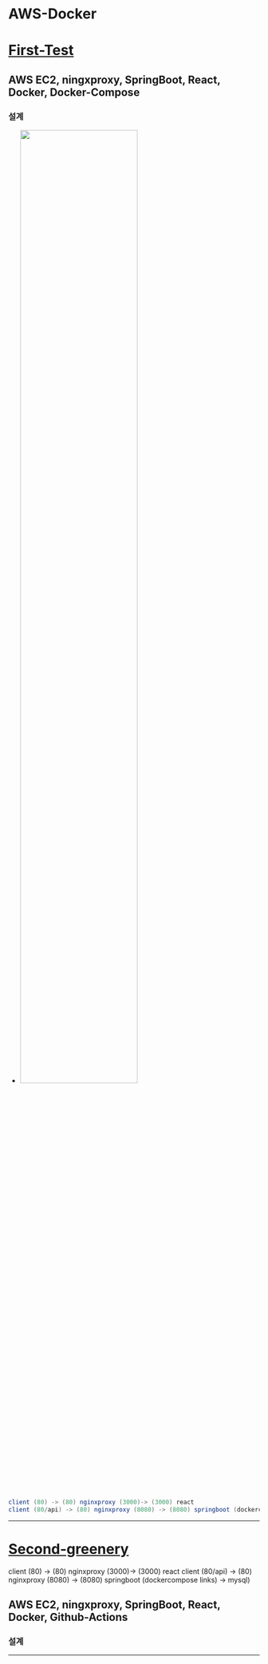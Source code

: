 # AWS-Docker
# [First-Test](https://github.com/hwangyoungjin/AWS-Docker/blob/main/First/README.md)
## AWS EC2, ningxproxy, SpringBoot, React, Docker, Docker-Compose
### 설계
  - <img src="https://user-images.githubusercontent.com/60174144/128597490-aae271da-b634-420c-a41d-9d6d6c2c5d2d.png" width="70%" height="70%">

```java
client (80) -> (80) nginxproxy (3000)-> (3000) react 
client (80/api) -> (80) nginxproxy (8080) -> (8080) springboot (dockercompose links) -> mysql
```

---
# [Second-greenery](https://github.com/hwangyoungjin/AWS-Docker/blob/main/Second/README.md)
client (80) -> (80) nginxproxy (3000)-> (3000) react
client (80/api) -> (80) nginxproxy (8080) -> (8080) springboot (dockercompose links) -> mysql)
## AWS EC2, ningxproxy, SpringBoot, React, Docker, Github-Actions
### 설계

---